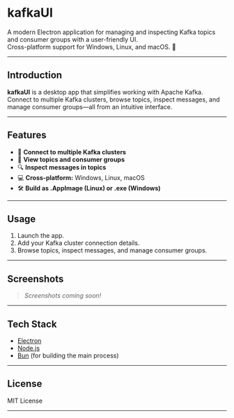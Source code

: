 # kafkaUI

A modern Electron application for managing and inspecting Kafka topics and consumer groups with a user-friendly UI.  
Cross-platform support for Windows, Linux, and macOS. 🚀

---

## Introduction

**kafkaUI** is a desktop app that simplifies working with Apache Kafka. Connect to multiple Kafka clusters, browse topics, inspect messages, and manage consumer groups—all from an intuitive interface.

---

## Features

- 🔗 **Connect to multiple Kafka clusters**
- 📂 **View topics and consumer groups**
- 🔍 **Inspect messages in topics**
- 💻 **Cross-platform:** Windows, Linux, macOS
- 🛠️ **Build as .AppImage (Linux) or .exe (Windows)**

---

## Usage

1. Launch the app.
2. Add your Kafka cluster connection details.
3. Browse topics, inspect messages, and manage consumer groups.

---

## Screenshots

> _Screenshots coming soon!_ 

---

## Tech Stack

- [Electron](https://www.electronjs.org/)
- [Node.js](https://nodejs.org/)
- [Bun](https://bun.sh/) (for building the main process)

---

## License

MIT License

---
